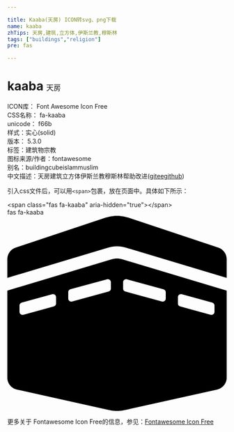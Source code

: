 ```yaml
---

title: Kaaba(天房) ICON转svg、png下载
name: kaaba
zhTips: 天房,建筑,立方体,伊斯兰教,穆斯林
tags: ["buildings","religion"]
pre: fas

---
```


# kaaba  <small style="font-size: 60%;font-weight: 100">天房</small>


<div class="detail-page">
<p>
<span>
ICON库：
<span class="badge-secondary badge">Font Awesome Icon Free</span> 
</span>
<br/>
<span>
CSS名称：
<span class="badge-secondary badge">fa-kaaba</span> 
</span>
<br/>
<span>
unicode：
<span class="badge-secondary badge">f66b</span> 
<copy-btn content='f66b' btn-title=""></copy-btn>
<copy-btn :content='String.fromCodePoint(parseInt("f66b", 16))' btn-title="复制U"></copy-btn>
</span><br/><span>样式：<span class="badge-light badge">实心(solid)</span></span>
<br/>
<span>
版本：
<span class="badge-secondary badge">5.3.0</span> 
</span><br/><span>标签：<span class="badge-light badge"><router-link to="/tags/buildings.html">建筑物</router-link></span><span class="badge-light badge"><router-link to="/tags/religion.html">宗教</router-link></span></span>
<br/>
<span>图标来源/作者：<span class="badge-light badge">fontawesome</span></span> 
<br/>
<span>别名：<span class="badge-light badge">building</span><span class="badge-light badge">cube</span><span class="badge-light badge">islam</span><span class="badge-light badge">muslim</span></span><br/><span class="zh-detail">中文描述：<span class="badge-primary badge">天房</span><span class="badge-primary badge">建筑</span><span class="badge-primary badge">立方体</span><span class="badge-primary badge">伊斯兰教</span><span class="badge-primary badge">穆斯林</span><span class="help-link"><span>帮助改进</span>(<a href="https://gitee.com/liuwave/icon-helper/edit/master/json/fontawesome/solid/kaaba.json" target="_blank" rel="noopener noreferrer">gitee</a><a href="https://github.com/liuwave/icon-helper/edit/master/json/fontawesome/solid/kaaba.json" target="_blank" rel="noopener noreferrer">github</a></span>)</span><br/>
</p>
</div>
<div class="alert alert-dark">
  <i class="fas fa-kaaba fa-xs"></i>
  <i class="fas fa-kaaba fa-sm"></i>
  <i class="fas fa-kaaba fa-lg"></i>
  <i class="fas fa-kaaba fa-2x"></i>
  <i class="fas fa-kaaba fa-3x"></i>
  <i class="fas fa-kaaba fa-5x"></i>
  <i class="fas fa-kaaba fa-7x"></i>
</div>
<div>
  <p>引入css文件后，可以用<code>&lt;span&gt;</code>包裹，放在页面中。具体如下所示：    
  </p>
  <div class="alert alert-primary" style="font-size: 14px">
    &lt;span class="fas fa-kaaba" aria-hidden="true"&gt;&lt;/span&gt;
    <copy-btn content='<span class="fas fa-kaaba" aria-hidden="true"></span>'></copy-btn>
  </div>
  <div class="alert alert-secondary">
    <i class="fas fa-kaaba"
    style="font-size: 24px"
    aria-hidden="true"></i> fas fa-kaaba
    <copy-btn content="fas fa-kaaba" btn-title="复制图标名称"></copy-btn>
  </div>
</div>
<div id="svg" class="svg-wrap">
<svg xmlns="http://www.w3.org/2000/svg" viewBox="0 0 576 512"><path d="M554.12 83.51L318.36 4.93a95.962 95.962 0 0 0-60.71 0L21.88 83.51A32.006 32.006 0 0 0 0 113.87v49.01l265.02-79.51c15.03-4.5 30.92-4.5 45.98 0l265 79.51v-49.01c0-13.77-8.81-26-21.88-30.36zm-279.9 30.52L0 196.3v228.38c0 15 10.42 27.98 25.06 31.24l242.12 53.8a95.937 95.937 0 0 0 41.65 0l242.12-53.8c14.64-3.25 25.06-16.24 25.06-31.24V196.29l-274.2-82.26c-9.04-2.72-18.59-2.72-27.59 0zM128 230.11c0 3.61-2.41 6.77-5.89 7.72l-80 21.82C37.02 261.03 32 257.2 32 251.93v-16.58c0-3.61 2.41-6.77 5.89-7.72l80-21.82c5.09-1.39 10.11 2.44 10.11 7.72v16.58zm144-39.28c0 3.61-2.41 6.77-5.89 7.72l-96 26.18c-5.09 1.39-10.11-2.44-10.11-7.72v-16.58c0-3.61 2.41-6.77 5.89-7.72l96-26.18c5.09-1.39 10.11 2.44 10.11 7.72v16.58zm176 22.7c0-5.28 5.02-9.11 10.11-7.72l80 21.82c3.48.95 5.89 4.11 5.89 7.72v16.58c0 5.28-5.02 9.11-10.11 7.72l-80-21.82a7.997 7.997 0 0 1-5.89-7.72v-16.58zm-144-39.27c0-5.28 5.02-9.11 10.11-7.72l96 26.18c3.48.95 5.89 4.11 5.89 7.72v16.58c0 5.28-5.02 9.11-10.11 7.72l-96-26.18a7.997 7.997 0 0 1-5.89-7.72v-16.58z"/></svg>
</div>
<detail full-name='fa-kaaba'></detail>
    
<div><p>更多关于  Fontawesome Icon Free的信息，参见：<a target="_blank" href="https://iconhelper.cn/fontawesome.html">Fontawesome Icon Free</a>
</p></div>
